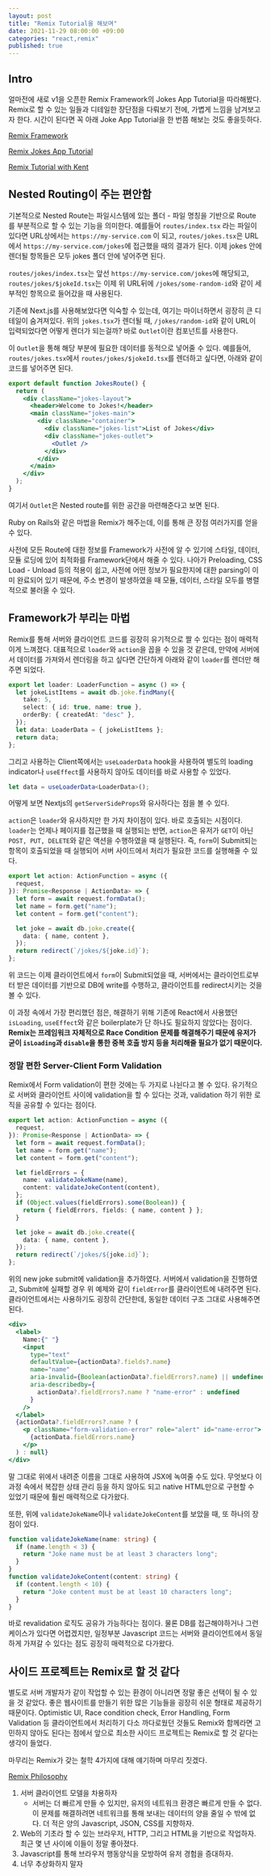 ```yaml
---
layout: post
title: "Remix Tutorial을 해보며"
date: 2021-11-29 08:00:00 +09:00
categories: "react,remix"
published: true
---
```


## Intro

얼마전에 새로 v1을 오픈한 Remix Framework의 Jokes App Tutorial을 따라해봤다.
Remix로 할 수 있는 일들과 디테일한 장단점을 다뤄보기 전에, 가볍게 느낌을 남겨보고자 한다.
시간이 된다면 꼭 아래 Joke App Tutorial을 한 번쯤 해보는 것도 좋을듯하다.

[Remix Framework](https://remix.run)

[Remix Jokes App Tutorial](https://remix.run/docs/en/v1/tutorials/jokes)

[Remix Tutorial with Kent](https://www.youtube.com/watch?v=hsIWJpuxNj0)

## Nested Routing이 주는 편안함

기본적으로 Nested Route는 파일시스템에 있는 폴더 - 파일 명칭을 기반으로 Route를 부분적으로 할 수 있는 기능을 의미한다.
예를들어 `routes/index.tsx` 라는 파일이 있다면 URL상에서는 `https://my-service.com` 이 되고,
`routes/jokes.tsx`은 URL에서 `https://my-service.com/jokes`에 접근했을 때의 결과가 된다.
이제 jokes 안에 렌더될 항목들은 모두 jokes 폴더 안에 넣어주면 된다.

`routes/jokes/index.tsx`는 앞선 `https://my-service.com/jokes`에 해당되고,
`routes/jokes/$jokeId.tsx`는 이제 위 URL뒤에 `/jokes/some-random-id`와 같이 세부적인 항목으로 들어갔을 때 사용된다.

기존에 Next.js를 사용해보았다면 익숙할 수 있는데, 여기는 마이너하면서 굉장히 큰 디테일이 숨겨져있다.
위의 `jokes.tsx`가 렌더될 때, `/jokes/random-id`와 같이 URL이 입력되었다면 어떻게 렌더가 되는걸까?
바로 `Outlet`이란 컴포넌트를 사용한다.

이 `Outlet`을 통해 해당 부분에 필요한 데이터를 동적으로 넣어줄 수 있다.
예를들어, `routes/jokes.tsx`에서 `routes/jokes/$jokeId.tsx`를 렌더하고 싶다면, 아래와 같이 코드를 넣어주면 된다.

```jsx
export default function JokesRoute() {
  return (
    <div className="jokes-layout">
      <header>Welcome to Jokes!</header>
      <main className="jokes-main">
        <div className="container">
          <div className="jokes-list">List of Jokes</div>
          <div className="jokes-outlet">
            <Outlet />
          </div>
        </div>
      </main>
    </div>
  );
}
```

여기서 `Outlet`은 Nested route를 위한 공간을 마련해준다고 보면 된다.

Ruby on Rails와 같은 마법을 Remix가 해주는데, 이를 통해 큰 장점 여러가지를 얻을 수 있다.

사전에 모든 Route에 대한 정보를 Framework가 사전에 알 수 있기에 스타일, 데이터, 모듈 로딩에 있어 최적화를 Framework단에서 해줄 수 있다.
나아가 Preloading, CSS Load - Unload 등의 적용이 쉽고, 사전에 어떤 정보가 필요한지에 대한 parsing이 이미 완료되어 있기 때문에, 주소 변경이 발생하였을 때 모듈, 데이터, 스타일 모두를 병렬적으로 불러올 수 있다.

## Framework가 부리는 마법

Remix를 통해 서버와 클라이언트 코드를 굉장히 유기적으로 짤 수 있다는 점이 매력적이게 느껴졌다.
대표적으로 `loader`와 `action`을 꼽을 수 있을 것 같은데,
만약에 서버에서 데이터를 가져와서 렌더링을 하고 싶다면 간단하게 아래와 같이 `loader`를 렌더만 해주면 되었다.

```typescript
export let loader: LoaderFunction = async () => {
  let jokeListItems = await db.joke.findMany({
    take: 5,
    select: { id: true, name: true },
    orderBy: { createdAt: "desc" },
  });
  let data: LoaderData = { jokeListItems };
  return data;
};
```

그리고 사용하는 Client쪽에서는 `useLoaderData` hook을 사용하여 별도의 loading indicator나 `useEffect`를 사용하지 않아도 데이터를 바로 사용할 수 있었다.

```typescript
let data = useLoaderData<LoaderData>();
```

어떻게 보면 Nextjs의 `getServerSideProps`와 유사하다는 점을 볼 수 있다.

`action`은 `loader`와 유사하지만 한 가지 차이점이 있다. 바로 호출되는 시점이다.
`loader`는 언제나 페이지를 접근했을 때 실행되는 반면, `action`은 유저가 `GET`이 아닌 `POST, PUT, DELETE`와 같은 액션을 수행하였을 때 실행된다.
즉, `form`이 Submit되는 항목이 호출되었을 때 실행되어 서버 사이드에서 처리가 필요한 코드를 실행해줄 수 있다.

```typescript
export let action: ActionFunction = async ({
  request,
}): Promise<Response | ActionData> => {
  let form = await request.formData();
  let name = form.get("name");
  let content = form.get("content");

  let joke = await db.joke.create({
    data: { name, content },
  });
  return redirect(`/jokes/${joke.id}`);
};
```

위 코드는 이제 클라이언트에서 `form`이 Submit되었을 때, 서버에서는 클라이언트로부터 받은 데이터를 기반으로 DB에 write를 수행하고, 클라이언트를 redirect시키는 것을 볼 수 있다.

이 과정 속에서 가장 편리했던 점은, 해결하기 위해 기존에 React에서 사용했던 `isLoading`, `useEffect`와 같은 boilerplate가 단 하나도 필요하지 않았다는 점이다. **Remix는 프레임워크 자체적으로 Race Condition 문제를 해결해주기 때문에 유저가 굳이 `isLoading`과 `disable`을 통한 중복 호출 방지 등을 처리해줄 필요가 없기 때문이다.**

### 정말 편한 Server-Client Form Validation

Remix에서 Form validation이 편한 것에는 두 가지로 나뉜다고 볼 수 있다.
유기적으로 서버와 클라이언트 사이에 validation을 할 수 있다는 것과, validation 하기 위한 로직을 공유할 수 있다는 점이다.

```typescript
export let action: ActionFunction = async ({
  request,
}): Promise<Response | ActionData> => {
  let form = await request.formData();
  let name = form.get("name");
  let content = form.get("content");

  let fieldErrors = {
    name: validateJokeName(name),
    content: validateJokeContent(content),
  };
  if (Object.values(fieldErrors).some(Boolean)) {
    return { fieldErrors, fields: { name, content } };
  }

  let joke = await db.joke.create({
    data: { name, content },
  });
  return redirect(`/jokes/${joke.id}`);
};
```

위의 new joke submit에 validation을 추가하였다. 서버에서 validation을 진행하였고, Submit에 실패할 경우 위 예제와 같이 `fieldError`를 클라이언트에 내려주면 된다.
클라이언트에서는 사용하기도 굉장히 간단한데, 동일한 데이터 구조 그대로 사용해주면 된다.

```jsx
<div>
  <label>
    Name:{" "}
    <input
      type="text"
      defaultValue={actionData?.fields?.name}
      name="name"
      aria-invalid={Boolean(actionData?.fieldErrors?.name) || undefined}
      aria-describedby={
        actionData?.fieldErrors?.name ? "name-error" : undefined
      }
    />
  </label>
  {actionData?.fieldErrors?.name ? (
    <p className="form-validation-error" role="alert" id="name-error">
      {actionData.fieldErrors.name}
    </p>
  ) : null}
</div>
```

말 그대로 위에서 내려준 이름을 그대로 사용하여 JSX에 녹여줄 수도 있다.
무엇보다 이 과정 속에서 복잡한 상태 관리 등을 하지 않아도 되고 native HTML만으로 구현할 수 있었기 때문에 훨씬 매력적으로 다가왔다.

또한, 위에 `validateJokeName`이나 `validateJokeContent`를 보았을 때, 또 하나의 장점이 있다.

```typescript
function validateJokeName(name: string) {
  if (name.length < 3) {
    return "Joke name must be at least 3 characters long";
  }
}
function validateJokeContent(content: string) {
  if (content.length < 10) {
    return "Joke content must be at least 10 characters long";
  }
}
```

바로 revalidation 로직도 공유가 가능하다는 점이다. 물론 DB를 접근해야하거나 그런 케이스가 있다면 어렵겠지만, 일정부분 Javascript 코드는 서버와 클라이언트에서 동일하게 가져갈 수 있다는 점도 굉장히 매력적으로 다가왔다.

## 사이드 프로젝트는 Remix로 할 것 같다

별도로 서버 개발자가 같이 작업할 수 있는 환경이 아니라면 정말 좋은 선택이 될 수 있을 것 같았다. 좋은 웹사이트를 만들기 위한 많은 기능들을 굉장히 쉬운 형태로 제공하기 때문이다.
Optimistic UI, Race condition check, Error Handling, Form Validation 등 클라이언트에서 처리하기 다소 까다로웠던 것들도 Remix와 함께라면 고민하지 않아도 된다는 점에서 앞으로 최소한 사이드 프로젝트는 Remix로 할 것 같다는 생각이 들었다.

마무리는 Remix가 갖는 철학 4가지에 대해 얘기하며 마무리 짓겠다.

[Remix Philosophy](https://remix.run/docs/en/v1/guides/philosophy)

1. 서버 클라이언트 모델을 차용하자
   - 서버는 더 빠르게 만들 수 있지만, 유저의 네트워크 환경은 빠르게 만들 수 없다. 이 문제를 해결하려면 네트워크를 통해 보내는 데이터의 양을 줄일 수 밖에 없다. 더 적은 양의 Javascript, JSON, CSS를 지향하자.
2. Web의 기초라 할 수 있는 브라우저, HTTP, 그리고 HTML을 기반으로 작업하자. 최근 몇 년 사이에 이들이 정말 좋아졌다.
3. Javascript를 통해 브라우저 행동양식을 모방하여 유저 경험을 증대하자.
4. 너무 추상화하지 말자
